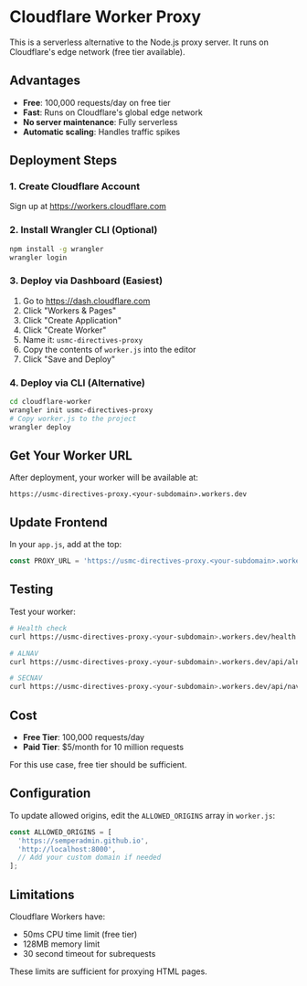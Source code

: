 # Cloudflare Worker Proxy

This is a serverless alternative to the Node.js proxy server. It runs on Cloudflare's edge network (free tier available).

## Advantages

- **Free**: 100,000 requests/day on free tier
- **Fast**: Runs on Cloudflare's global edge network
- **No server maintenance**: Fully serverless
- **Automatic scaling**: Handles traffic spikes

## Deployment Steps

### 1. Create Cloudflare Account

Sign up at https://workers.cloudflare.com

### 2. Install Wrangler CLI (Optional)

```bash
npm install -g wrangler
wrangler login
```

### 3. Deploy via Dashboard (Easiest)

1. Go to https://dash.cloudflare.com
2. Click "Workers & Pages"
3. Click "Create Application"
4. Click "Create Worker"
5. Name it: `usmc-directives-proxy`
6. Copy the contents of `worker.js` into the editor
7. Click "Save and Deploy"

### 4. Deploy via CLI (Alternative)

```bash
cd cloudflare-worker
wrangler init usmc-directives-proxy
# Copy worker.js to the project
wrangler deploy
```

## Get Your Worker URL

After deployment, your worker will be available at:
```
https://usmc-directives-proxy.<your-subdomain>.workers.dev
```

## Update Frontend

In your `app.js`, add at the top:

```javascript
const PROXY_URL = 'https://usmc-directives-proxy.<your-subdomain>.workers.dev';
```

## Testing

Test your worker:
```bash
# Health check
curl https://usmc-directives-proxy.<your-subdomain>.workers.dev/health

# ALNAV
curl https://usmc-directives-proxy.<your-subdomain>.workers.dev/api/alnav/2025

# SECNAV
curl https://usmc-directives-proxy.<your-subdomain>.workers.dev/api/navy-directives
```

## Cost

- **Free Tier**: 100,000 requests/day
- **Paid Tier**: $5/month for 10 million requests

For this use case, free tier should be sufficient.

## Configuration

To update allowed origins, edit the `ALLOWED_ORIGINS` array in `worker.js`:

```javascript
const ALLOWED_ORIGINS = [
  'https://semperadmin.github.io',
  'http://localhost:8000',
  // Add your custom domain if needed
];
```

## Limitations

Cloudflare Workers have:
- 50ms CPU time limit (free tier)
- 128MB memory limit
- 30 second timeout for subrequests

These limits are sufficient for proxying HTML pages.

